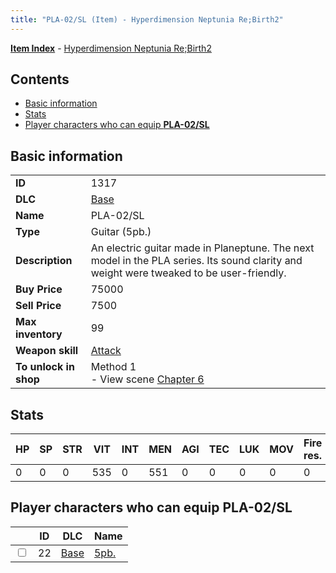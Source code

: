```yaml
---
title: "PLA-02/SL (Item) - Hyperdimension Neptunia Re;Birth2"
---
```


[**Item Index**](/neptunia/rb2/item/index.html) - [Hyperdimension Neptunia Re;Birth2](/neptunia/rb2)

## Contents

- [Basic information](#basic-information)
- [Stats](#stats)
- [Player characters who can equip **PLA-02/SL**](#player-characters-who-can-equip-pla-02-sl)

## Basic information

|   |   |
| -- | -- |
| **ID** | 1317 |
| **DLC** | [Base](/neptunia/rb2/dlc/0-base.html) |
| **Name** | PLA-02/SL |
| **Type** | Guitar (5pb.) |
| **Description** | An electric guitar made in Planeptune. The next model in the PLA series. Its sound clarity and weight were tweaked to be user-friendly. |
| **Buy Price** | 75000 |
| **Sell Price** | 7500 |
| **Max inventory** | 99 |
| **Weapon skill** | [Attack](/neptunia/rb2/skill/0-2401-attack.html) |
| **To unlock in shop** | Method 1<br />- View scene [Chapter 6](/neptunia/rb2/scene/0-401-chapter-6.html) |

## Stats

| HP | SP | STR | VIT | INT | MEN | AGI | TEC | LUK | MOV | Fire res. | Ice res. | Wind res. | Lightning res. |
| -- | -- | --- | --- | --- | --- | --- | --- | --- | --- | --------- | -------- | --------- | -------------- |
| 0 | 0 | 0 | 535 | 0 | 551 | 0 | 0 | 0 | 0 | 0 | 0 | 0 | 0 |

## Player characters who can equip **PLA-02/SL**

|    | ID | DLC | Name |
| -- | -- | --- | ---- |
| <input type="checkbox" id="rb2-player-0-22" class="trackbox" /> | 22 | [Base](/neptunia/rb2/dlc/0-base.html) | [5pb.](/neptunia/rb2/player/0-22-5pb.html) |